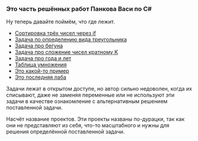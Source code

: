 ### Это часть решённых работ Панкова Васи по C#

Ну теперь давайте поймём, что где лежит.
 * [Сортировка трёх чисел через if](Marat_Lox/Program.cs)
 * [Задача по определению вида треугольника](ConsoleApp2/Program.cs)
 * [Задача про бегуна](ConsoleApp3/Program.cs)
 * [Задача про сложение чисел кратному K](ConsoleApp4/Program.cs)
 * [Задача про года и лет](ages/Program.cs)
 * [Таблица умножения](Мне_лень_придумывать_названия/Program.cs)
 * [Это какой-то пример](это-какой-пример/Program.cs)
 * [Это последняя лаба](Laba/Program.cs)

Задачи лежат в открытом доступе, но автор сильно недоволен, когда их списывают, даже не заменяя переменные или не используют эти задачи в качестве ознакомление с альтернативным решением поставленной задачи.

Насчёт название проектов. Эти проекты названы по-дурацки, так как они не представляют из себя, что-то масштабного и нужны для решения определённой поставленной задачи.

